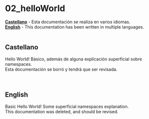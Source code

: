 # 02_helloWorld

[**Castellano**](#Castellano) - Esta documentación se realiza en varios idiomas.</br>
[**English**](#English) - This documentation has been written in multiple languages.</br></br>


## Castellano
Hello World! Básico, además de alguna explicación superficial sobre namespaces.
</br>
Esta documentación se borró y tendrá que ser revisada.
</br></br></br>


## English
Basic Hello World! Some superficial namespaces explanation.
</br>
This documentation was deleted, and should be revised.
</br></br></br>
